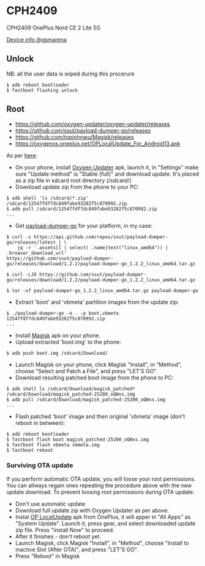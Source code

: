 # CPH2409
CPH2409 OnePlus Nord CE 2 Lite 5G

[Device info @gsmarena](https://www.gsmarena.com/oneplus_nord_ce_2_lite_5g-11344.php)

## Unlock
NB: all the user data is wiped during this procerure
```
$ adb reboot bootloader
$ fastboot flashing unlock
```

## Root
* https://github.com/oxygen-updater/oxygen-updater/releases
* https://github.com/ssut/payload-dumper-go/releases
* https://github.com/topjohnwu/Magisk/releases
* https://oxygenos.oneplus.net/OPLocalUpdate_For_Android13.apk

As per [here](https://forum.xda-developers.com/t/rooting-oneplus-nord-2-ce-lite.4500297/):

- On your phone, install [Oxygen Updater](https://github.com/oxygen-updater/oxygen-updater/releases) apk,
launch it, in "Settings" make sure "Update method" is "Stable (full)" and download update. It's placed as
a zip file in sdcard root directory (/sdcard/)
- Download update zip from the phone to your PC:
```
$ adb shell 'ls /sdcard/*.zip'
/sdcard/12547fdf7dc849fabe93282f5c870992.zip
$ adb pull /sdcard/12547fdf7dc849fabe93282f5c870992.zip
...
```
- Get [payload-dumper-go](https://github.com/ssut/payload-dumper-go/releases) for your platform, in my case:
```
$ curl -s https://api.github.com/repos/ssut/payload-dumper-go/releases/latest | \
    jq -r '.assets[] | select( .name|test("linux_amd64")) | .browser_download_url'
https://github.com/ssut/payload-dumper-go/releases/download/1.2.2/payload-dumper-go_1.2.2_linux_amd64.tar.gz

$ curl -LJO https://github.com/ssut/payload-dumper-go/releases/download/1.2.2/payload-dumper-go_1.2.2_linux_amd64.tar.gz

$ tar -xf payload-dumper-go_1.2.2_linux_amd64.tar.gz payload-dumper-go
```
- Extract 'boot' and 'vbmeta' partition images from the update zip:
```
$ ./payload-dumper-go -o . -p boot,vbmeta 12547fdf7dc849fabe93282f5c870992.zip
...
```
- Install [Magisk](https://github.com/topjohnwu/Magisk/releases) apk on your phone.
- Upload extracted 'boot.img' to the phone:
```
$ adb push boot.img /sdcard/Download/
```
- Launch Magisk on your phone, click Magisk "Install", in "Method", choose "Select and Patch a File",
and press "LET'S GO".
- Download resulting patched boot image from the phone to PC:
```
$ adb shell ls /sdcard/Download/magisk_patched*
/sdcard/Download/magisk_patched-25200_oQWxs.img
$ adb pull /sdcard/Download/magisk_patched-25200_oQWxs.img
...
```
- Flash patched 'boot' image and then original 'vbmeta' image (don't reboot in between):
```
$ adb reboot bootloader
$ fastboot flash boot magisk_patched-25200_oQWxs.img
$ fastboot flash vbmeta vbmeta.img
$ fastboot reboot
```

### Surviving OTA update
If you perform automatic OTA update, you will loose your root permissions. You can allways regain ones repeating
the procedure above with the new update download. To prevent loosing root permissions during OTA update:
- Don't use automatic update
- Download full update zip with Oxygen Updater as per above.
- Instal [OP LocalUpdate](https://oxygenos.oneplus.net/OPLocalUpdate_For_Android13.apk) apk from OnePlus, it will apper
in "All Apps" as "System Update". Launch it, press gear, and select downloaded update zip file. Press "Install Now" to proceed.
- After it finishes - don't reboot yet.
- Launch Magisk, click Magisk "Install", in "Method", choose "Install to inactive Slot (After OTA)",
and press "LET'S GO".
- Press "Reboot" in Magisk

